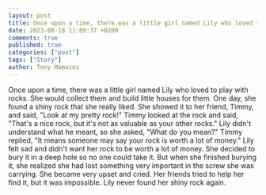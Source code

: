 ```yaml
---
layout: post
title: Once upon a time, there was a little girl named Lily who loved to play with rocks
date: 2023-08-18 11:09:37 +0200
comments: true
published: true
categories: ["post"]
tags: ["Story"]
author: Tony Mamacos
---
```

Once upon a time, there was a little girl named Lily who loved to play with rocks. She would collect them and build little houses for them. One day, she found a shiny rock that she really liked. She showed it to her friend, Timmy, and said, "Look at my pretty rock!"
Timmy looked at the rock and said, "That's a nice rock, but it's not as valuable as your other rocks."
Lily didn't understand what he meant, so she asked, "What do you mean?"
Timmy replied, "It means someone may say your rock is worth a lot of money."
Lily felt sad and didn't want her rock to be worth a lot of money. She decided to bury it in a deep hole so no one could take it. But when she finished burying it, she realized she had lost something very important in the screw she was carrying. She became very upset and cried. Her friends tried to help her find it, but it was impossible. Lily never found her shiny rock again.
